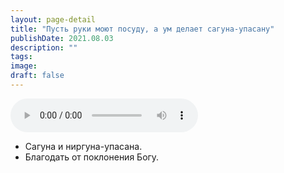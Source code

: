 ```yaml
---
layout: page-detail
title: "Пусть руки моют посуду, а ум делает сагуна-упасану"
publishDate: 2021.08.03
description: ""
tags:
image:
draft: false
---
```


<audio title="2021.08.03 - Пусть руки моют посуду, а ум делает сагуна-упасану.mp3" src="/upload/iblock/b3d/b3d6e09d7f50d272d33ffae70de716ef.mp3" controls=""></audio>

* Сагуна и ниргуна-упасана.
* Благодать от поклонения Богу.

  
